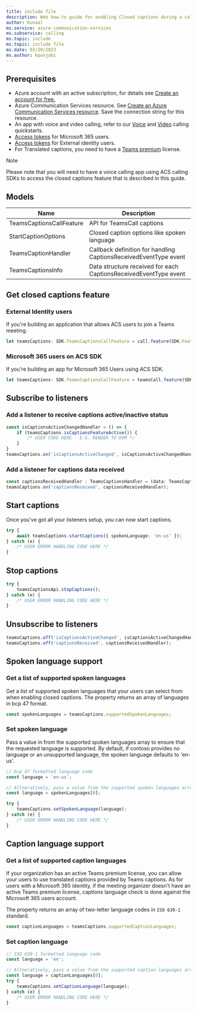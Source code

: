 ```yaml
---
title: include file
description: Web how-to guide for enabling Closed captions during a call.
author: Kunaal
ms.service: azure-communication-services
ms.subservice: calling
ms.topic: include
ms.topic: include file
ms.date: 03/20/2023
ms.author: kpunjabi
---
```


## Prerequisites
- Azure account with an active subscription, for details see [Create an account for free.](https://azure.microsoft.com/free/)
- Azure Communication Services resource. See [Create an Azure Communication Services resource](../../../../quickstarts/create-communication-resource.md?tabs=windows&pivots=platform-azp). Save the connection string for this resource. 
- An app with voice and video calling, refer to our [Voice](../../../../quickstarts/voice-video-calling/getting-started-with-calling.md) and [Video](../../../../quickstarts/voice-video-calling/get-started-with-video-calling.md) calling quickstarts.
- [Access tokens](../../../../quickstarts/manage-teams-identity.md) for Microsoft 365 users. 
- [Access tokens](../../../../quickstarts/identity/access-tokens.md) for External identity users.
- For Translated captions, you need to have a [Teams premium](/MicrosoftTeams/teams-add-on-licensing/licensing-enhance-teams#meetings) license. 

>[!NOTE]
>Please note that you will need to have a voice calling app using ACS calling SDKs to access the closed captions feature that is described in this guide.

## Models
| Name | Description |
|------|-------------|
| TeamsCaptionsCallFeature | API for TeamsCall captions |
| StartCaptionOptions | Closed caption options like spoken language |
| TeamsCaptionHandler | Callback definition for handling CaptionsReceivedEventType event |
| TeamsCaptionsInfo | Data structure received for each CaptionsReceivedEventType event |

## Get closed captions feature 

### External Identity users

If you're building an application that allows ACS users to join a Teams meeting. 

``` typescript
let teamsCaptions: SDK.TeamsCaptionsCallFeature = call.feature(SDK.Features.TeamsCaptions);
```

### Microsoft 365 users on ACS SDK

If you're building an app for Microsoft 365 Users using ACS SDK. 

``` typescript
let teamsCaptions: SDK.TeamsCaptionsCallFeature = teamsCall.feature(SDK.Features.TeamsCaptions);
```

## Subscribe to listeners

### Add a listener to receive captions active/inactive status

```typescript
const isCaptionsActiveChangedHandler = () => {
    if (teamsCaptions.isCaptionsFeatureActive()) {
        /* USER CODE HERE - E.G. RENDER TO DOM */
    }
}
teamsCaptions.on('isCaptionsActiveChanged', isCaptionsActiveChangedHandler);
```

### Add a listener for captions data received

```typescript
const captionsReceivedHandler : TeamsCaptionsHandler = (data: TeamsCaptionsInfo) => { /* USER CODE HERE - E.G. RENDER TO DOM */ }; 
teamsCaptions.on('captionsReceived', captionsReceivedHandler); 
```

## Start captions

Once you've got all your listeners setup, you can now start captions.

``` typescript
try {
    await teamsCaptions.startCaptions({ spokenLanguage: 'en-us' });
} catch (e) {
    /* USER ERROR HANDLING CODE HERE */
}
```

## Stop captions

``` typescript
try {
    teamsCaptionsApi.stopCaptions(); 
} catch (e) {
    /* USER ERROR HANDLING CODE HERE */
}
```

## Unsubscribe to listeners
```typescript
teamsCaptions.off('isCaptionsActiveChanged', isCaptionsActiveChangedHandler);
teamsCaptions.off('captionsReceived', captionsReceivedHandler); 
```

## Spoken language support

### Get a list of supported spoken languages 

Get a list of supported spoken languages that your users can select from when enabling closed captions.
The property returns an array of languages in bcp 47 format. 

``` typescript
const spokenLanguages = teamsCaptions.supportedSpokenLanguages; 
```

### Set spoken language

Pass a value in from the supported spoken languages array to ensure that the requested language is supported. By default, if contoso provides no language or an unsupported language, the spoken language defaults to 'en-us'.

``` typescript
// bcp 47 formatted language code
const language = 'en-us'; 

// Altneratively, pass a value from the supported spoken languages array
const language = spokenLanguages[0]; 

try {
    teamsCaptions.setSpokenLanguage(language);
} catch (e) {
    /* USER ERROR HANDLING CODE HERE */
}
```

## Caption language support

### Get a list of supported caption languages

If your organization has an active Teams premium license, you can allow your users to use translated captions provided by Teams captions. As for users with a Microsoft 365 identity, if the meeting organizer doesn't have an active Teams premium license, captions language check is done against the Microsoft 365 users account.

The property returns an array of two-letter language codes in `ISO 639-1` standard. 

``` typescript
const captionLanguages = teamsCaptions.supportedCaptionLanguages;
```

### Set caption language

``` typescript
// ISO 639-1 formatted language code
const language = 'en'; 

// Altneratively, pass a value from the supported caption languages array
const language = captionLanguages[0];
try {
    teamsCaptions.setCaptionLanguage(language);
} catch (e) {
    /* USER ERROR HANDLING CODE HERE */
}
```
